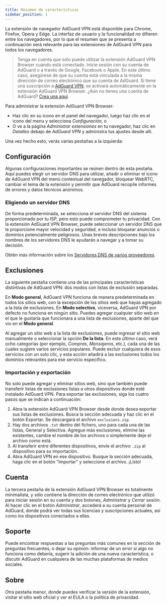```yaml
---
title: Resumen de características
sidebar_position: 1
---
```


La extensión de navegador AdGuard VPN está disponible para Chrome, Firefox, Opera y Edge. La interfaz de usuario y la funcionalidad no difieren entre los navegadores, por lo que el resumen que se presenta a continuación será relevante para las extensiones de AdGuard VPN para todos los navegadores.

> Tenga en cuenta que sólo puede utilizar la extensión AdGuard VPN Browser cuando está conectado. Inicie sesión con su cuenta de AdGuard o a través de Google, Facebook o Apple. En este último caso, asegúrese de que su cuenta está vinculada a la misma dirección de correo electrónico que su cuenta de AdGuard. Si tiene una suscripción a [AdGuard VPN](/general/subscription.md), se activará automáticamente en la extensión AdGuard VPN Browser. ¿Aún no tienes una cuenta de AdGuard? [Crea una aquí](https://auth.adguard.com/registration.html).

Para administrar la extensión AdGuard VPN Browser:

* Haz clic en su icono en el panel del navegador, luego haz clic en el icono del menu y selecciona *Configuración*, o
* O ve a la página *Administrar extensiones* en tu navegador, haz clic en *Detalles* debajo de *AdGuard VPN* y administra tus ajustes desde allí.

Una vez hecho esto, verás varias pestañas a la izquierda:

## Configuración

Algunas configuraciones importantes se reúnen dentro de esta pestaña. Aquí puedes elegir un servidor DNS para utilizar, añadir o eliminar el icono de AdGuard VPN del menú contextual del navegador, bloquear WebRTC, cambiar el tema de la extensión y permitir que AdGuard recopile informes de errores y datos técnicos anónimos.

### Eligiendo un servidor DNS

De forma predeterminada, se selecciona el servidor DNS del sistema [](https://adguard-dns.io/kb/general/dns-filtering/#what-is-dns) proporcionado por tu ISP, pero esto puede comprometer tu privacidad. Con la extensión AdGuard VPN Browser, puede seleccionar un servidor DNS que le proporcione mayor velocidad y seguridad, e incluso bloquear anuncios o dominios potencialmente peligrosos. Unas breves descripciones bajo los nombres de los servidores DNS le ayudarán a navegar y a tomar su decisión.

Obtén más información sobre los [Servidores DNS de varios proveedores](https://adguard-dns.io/kb/general/dns-providers/).

## Exclusiones

La siguiente pestaña contiene una de las principales características distintivas de AdGuard VPN: dos modos con listas de exclusión separadas.

En **Modo general**, AdGuard VPN funciona de manera predeterminada en todos los sitios web, con la excepción de los sitios web que hayas agregado a la lista de exclusiones. En **Modo selectivo**, viceversa, AdGuard VPN por defecto no funciona en ningún sitio. Puedes agregar cualquier sitio web en el que le gustaría que funcionara a una lista de exclusiones, aparte del que vio en el **Modo general**.

Al agregar un sitio web a la lista de exclusiones, puede ingresar el sitio web manualmente o seleccionar la opción **De la lista**. En este último caso, verá ocho categorías (por ejemplo, *Compras*, *Mensajeros*, etc.), cada una de las cuales sugiere varios servicios populares. Puede excluir cualquiera de esos servicios con un solo clic, y esta acción añadirá a las exclusiones todos los dominios relevantes para ese servicio específico.

### Importación y exportación

No solo puede agregar y eliminar sitios web, sino que también puede transferir listas de exclusiones listas a otros dispositivos donde esté instalado AdGuard VPN. Para exportar las exclusiones, siga los cuatro pasos que se indican a continuación:

1. Abra la extensión AdGuard VPN Browser desde donde desea exportar sus listas de exclusiones. Busca la sección adecuada y haz clic en el botón Exportar. Se descargará el archivo `exclusions.zip`.
2. Hay dos archivos `.txt` dentro del fichero, uno para cada una de las listas, General y Selectiva. Agregue más exclusiones, elimine las existentes, cambie el nombre de los archivos o simplemente deje el archivo como está.
3. Al transferir entre diferentes dispositivos, envíe el archivo `.zip` al dispositivo para su importación.
4. Abra AdGuard VPN en ese dispositivo. Busque la sección adecuada, haga clic en el botón "Importar" y seleccione el archivo. ¡Listo!

## Cuenta

La tercera pestaña de la extensión AdGuard VPN Browser es totalmente minimalista, y sólo contiene la dirección de correo electrónico que utilizó para iniciar sesión en su cuenta y dos botones, *Administrar* y *Cerrar sesión*. Al hacer clic en el botón *Administrar*, accederá a su cuenta personal de AdGuard, donde podrá ver todas sus licencias y suscripciones actuales, así como los dispositivos conectados a ellas.

## Soporte

Puede encontrar respuestas a las preguntas más comunes en la sección de preguntas frecuentes, o dejar su opinión: informar de un error si algo no funciona como debería, sugerir la adición de una nueva característica, o discutir AdGuard en cualquiera de las muchas plataformas de medios sociales.

## Sobre

Otra pestaña menor, donde puedes verificar la versión de la extensión, visitar el sitio web oficial y ver el EULA o la política de privacidad.
